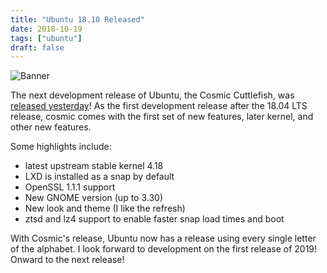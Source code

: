 ```yaml
---
title: "Ubuntu 18.10 Released"
date: 2018-10-19
tags: ["ubuntu"]
draft: false
---
```


![Banner](/img/ubuntu/cosmic.jpg#center)

The next development release of Ubuntu, the Cosmic Cuttlefish, was [released yesterday](https://lists.ubuntu.com/archives/ubuntu-announce/2018-October/000237.html)! As the first development release after the 18.04 LTS release, cosmic comes with the first set of new features, later kernel, and other new features.

Some highlights include:

* latest upstream stable kernel 4.18
* LXD is installed as a snap by default
* OpenSSL 1.1.1 support
* New GNOME version (up to 3.30)
* New look and theme (I like the refresh)
* ztsd and lz4 support to enable faster snap load times and boot

With Cosmic's release, Ubuntu now has a release using every single letter of the alphabet. I look forward to development on the first release of 2019! Onward to the next release!
